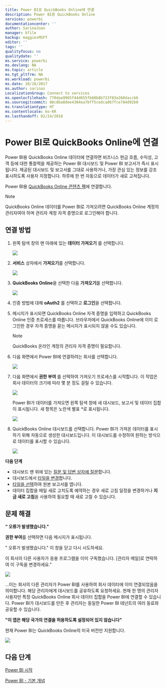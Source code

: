 ```yaml
---
title: Power BI로 QuickBooks Online에 연결
description: Power BI용 QuickBooks Online
services: powerbi
documentationcenter: ''
author: SarinaJoan
manager: kfile
backup: maggiesMSFT
editor: ''
tags: ''
qualityfocus: no
qualitydate: ''
ms.service: powerbi
ms.devlang: NA
ms.topic: article
ms.tgt_pltfrm: NA
ms.workload: powerbi
ms.date: 10/16/2017
ms.author: sarinas
LocalizationGroup: Connect to services
ms.openlocfilehash: 770daa9965f44d655fb60b8b723f83e260daccb6
ms.sourcegitcommit: 88c8ba8dee4384ea7bff5cedcad67fce784d92b0
ms.translationtype: HT
ms.contentlocale: ko-KR
ms.lasthandoff: 02/24/2018
---
```

# <a name="connect-to-quickbooks-online-with-power-bi"></a>Power BI로 QuickBooks Online에 연결
Power BI용 QuickBooks Online 데이터에 연결하면 비즈니스 현금 흐름, 수익성, 고객 등에 대한 통찰력을 제공하는 Power BI 대시보드 및 Power BI 보고서가 즉시 표시됩니다. 제공된 대시보드 및 보고서를 그대로 사용하거나, 가장 관심 있는 정보를 강조 표시하도록 사용자 지정합니다. 하루에 한 번 자동으로 데이터가 새로 고쳐집니다.

Power BI용 [QuickBooks Online 콘텐츠 팩](https://dxt.powerbi.com/getdata/services/quickbooks-online)에 연결합니다.

>[!NOTE]
>QuickBooks Online 데이터를 Power BI로 가져오려면 QuickBooks Online 계정의 관리자여야 하며 관리자 계정 자격 증명으로 로그인해야 합니다.

## <a name="how-to-connect"></a>연결 방법
1. 왼쪽 탐색 창의 맨 아래에 있는 **데이터 가져오기** 를 선택합니다.
   
   ![](media/service-connect-to-quickbooks-online/pbi_getdata.png) 
2. **서비스** 상자에서 **가져오기**를 선택합니다.
   
   ![](media/service-connect-to-quickbooks-online/pbi_getservices.png) 
3. **QuickBooks Online**을 선택한 다음 **가져오기**를 선택합니다.
   
   ![](media/service-connect-to-quickbooks-online/qbo.png)
4. 인증 방법에 대해 **oAuth2** 를 선택하고 **로그인**을 선택합니다. 
5. 메시지가 표시되면 QuickBooks Online 자격 증명을 입력하고 QuickBooks Online 인증 프로세스를 따릅니다. 브라우저에서 QuickBooks Online에 이미 로그인한 경우 자격 증명을 묻는 메시지가 표시되지 않을 수도 있습니다.
   >[!NOTE]
   >QuickBooks 온라인 계정의 관리자 자격 증명이 필요합니다.
6. 다음 화면에서 Power BI에 연결하려는 회사를 선택합니다.
   
   ![](media/service-connect-to-quickbooks-online/pbi_qbo_almost.png)
7. 다음 화면에서 **권한 부여** 를 선택하여 가져오기 프로세스를 시작합니다. 이 작업은 회사 데이터의 크기에 따라 몇 분 정도 걸릴 수 있습니다. 
   
   ![](media/service-connect-to-quickbooks-online/pbi_qbo_authorizesm.png)
   
   Power BI가 데이터를 가져오면 왼쪽 탐색 창에 새 대시보드, 보고서 및 데이터 집합이 표시됩니다. 새 항목은 노란색 별표 \*로 표시됩니다.
   
   ![](media/service-connect-to-quickbooks-online/pbi_qbo_leftnavnew.png)
8. QuickBooks Online 대시보드를 선택합니다. Power BI가 가져온 데이터를 표시하기 위해 자동으로 생성한 대시보드입니다. 이 대시보드를 수정하여 원하는 방식으로 데이터를 표시할 수 있습니다. 
   
   ![](media/service-connect-to-quickbooks-online/pbi_qbo_dash.png)

**다음 단계**

* 대시보드 맨 위에 있는 [질문 및 답변 상자에 질문](power-bi-q-and-a.md)합니다.
* 대시보드에서 [타일을 변경](service-dashboard-edit-tile.md)합니다.
* [타일을 선택](service-dashboard-tiles.md)하여 원본 보고서를 엽니다.
* 데이터 집합을 매일 새로 고치도록 예약하는 경우 새로 고침 일정을 변경하거나 **지금 새로 고침**을 사용하여 필요할 때 새로 고칠 수 있습니다.

## <a name="troubleshooting"></a>문제 해결
**“ 오류가 발생했습니다."**

**권한 부여**를 선택하면 다음 메시지가 표시됩니다.

" 오류가 발생했습니다." 이 창을 닫고 다시 시도하세요.

이 회사의 다른 사용자가 응용 프로그램을 이미 구독했습니다. [관리자 메일]로 연락하여 이 구독을 변경하세요."

![](media/service-connect-to-quickbooks-online/pbi_qbo_oopssm.png)

...이는 회사의 다른 관리자가 Power BI를 사용하여 회사 데이터에 이미 연결되었음을 의미합니다. 해당 관리자에게 대시보드를 공유하도록 요청하세요. 현재 한 명의 관리자 사용자만 특정 QuickBooks Online 회사 데이터 집합을 Power BI에 연결할 수 있습니다. Power BI가 대시보드를 만든 후 관리자는 동일한 Power BI 테넌트의 여러 동료와 공유할 수 있습니다.

**"이 앱은 해당 국가의 연결을 허용하도록 설정되어 있지 않습니다"**

현재 Power BI는 QuickBooks Online의 미국 버전만 지원합니다. 

![](media/service-connect-to-quickbooks-online/pbi_qbo_countrynotsupported.png)

## <a name="next-steps"></a>다음 단계
[Power BI 시작](service-get-started.md)

[Power BI - 기본 개념](service-basic-concepts.md)

